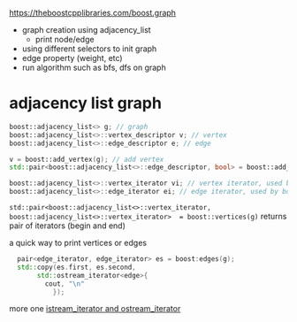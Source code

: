 https://theboostcpplibraries.com/boost.graph

- graph creation using adjacency_list
  - print node/edge
- using different selectors to init graph
- edge property (weight, etc)
- run algorithm such as bfs, dfs on graph

# adjacency list graph

```c++
boost::adjacency_list<> g; // graph
boost::adjacency_list<>::vertex_descriptor v; // vertex
boost::adjacency_list<>::edge_descriptor e; // edge

v = boost::add_vertex(g); // add vertex
std::pair<boost::adjacency_list<>::edge_descriptor, bool> = boost::add_edge(g); // add edge, bool indicates whether edge is added successfully or not

boost::adjacency_list<>::vertex_iterator vi; // vertex iterator, used by boost:vertices
boost::adjacency_list<>::edge_iterator ei; // edge iterator, used by boost:edges
```

`std::pair<boost::adjacency_list<>::vertex_iterator, boost::adjacency_list<>::vertex_iterator>  = boost::vertices(g)` returns pair of iterators (begin and end)

a quick way to print vertices or edges

```c++
  pair<edge_iterator, edge_iterator> es = boost:edges(g);
  std::copy(es.first, es.second,
       std::ostream_iterator<edge>{
         cout, "\n"
           });
```

more one [istream_iterator and ostream_iterator](http://en.cppreference.com/w/cpp/iterator/istream_iterator/istream_iterator)